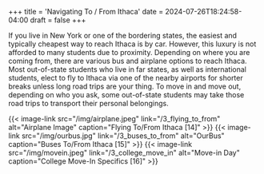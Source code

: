 +++
title = 'Navigating To / From Ithaca'
date = 2024-07-26T18:24:58-04:00
draft = false
+++

If you live in New York or one of the bordering states, the easiest and typically cheapest way to reach Ithaca is by car. However, this luxury is not afforded to many students due to proximity. Depending on where you are coming from, there are various bus and airplane options to reach Ithaca. Most out-of-state students who live in far states, as well as international students, elect to fly to Ithaca via one of the nearby airports for shorter breaks unless long road trips are your thing. To move in and move out, depending on who you ask, some out-of-state students may take those road trips to transport their personal belongings.

{{< image-link src="/img/airplane.jpeg" link="/3_flying_to_from" alt="Airplane Image" caption="Flying To/From Ithaca [14]" >}}
{{< image-link src="/img/ourbus.jpg" link="/3_buses_to_from" alt="OurBus" caption="Buses To/From Ithaca [15]" >}}
{{< image-link src="/img/movein.jpeg" link="/3_college_move_in" alt="Move-in Day" caption="College Move-In Specifics [16]" >}}
